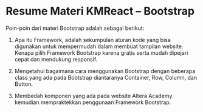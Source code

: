 # Resume Materi KMReact – Bootstrap

Poin-poin dari materi Bootstrap adalah sebagai berikut:

1. Apa itu Framework, adalah sekumpulan aturan kode yang bisa digunakan untuk mempermudah dalam membuat tampilan website. Kenapa pilih Framework Bootstrap karena gratis serta mudah dipejari cepat dan mendukung responsif.

2. Mengetahui bagaimana cara menggunakan Bootstrap dengan beberapa class yang ada pada Bootstrap diantaranya Container, Row, Column, dan Button.

3. Membedah komponen yang ada pada website Altera Academy kemudian mempraktekkan penggunaan Framework Bootstrap.
